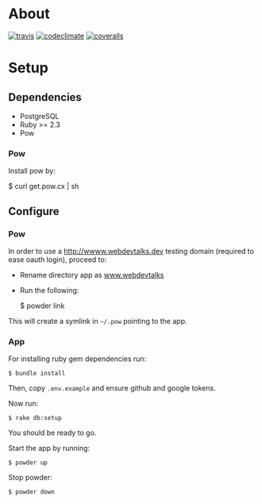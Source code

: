# About

[![travis](https://img.shields.io/travis/webdevtalks/www.svg)](https://travis-ci.org/webdevtalks/www)
[![codeclimate](https://codeclimate.com/github/webdevtalks/www/badges/gpa.svg)](https://codeclimate.com/github/webdevtalks/www)
[![coveralls](https://img.shields.io/coveralls/webdevtalks/www.svg)](https://coveralls.io/github/webdevtalks/www)

# Setup

## Dependencies

- PostgreSQL
- Ruby >= 2.3
- Pow

### Pow

Install pow by:

  $ curl get.pow.cx | sh

## Configure

### Pow

In order to use a http://wwww.webdevtalks.dev testing domain (required to ease oauth login), proceed to:

- Rename directory app as www.webdevtalks
- Run the following:

  $ powder link

This will create a symlink in `~/.pow` pointing to the app.

### App

For installing ruby gem dependencies run:

    $ bundle install

Then, copy `.env.example` and ensure github and google tokens.

Now run:

    $ rake db:setup

You should be ready to go.

Start the app by running:

    $ powder up

Stop powder:

    $ powder down
